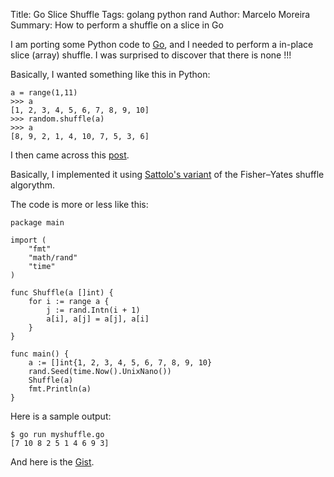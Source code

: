Title: Go Slice Shuffle
Tags: golang python rand
Author: Marcelo Moreira
Summary: How to perform a shuffle on a slice in Go

I am porting some Python code to [Go](http://golang.org/), and I needed to perform a in-place slice (array) shuffle. I was surprised to discover that there is none !!!

Basically, I wanted something like this in Python:

    a = range(1,11)
    >>> a
    [1, 2, 3, 4, 5, 6, 7, 8, 9, 10]
    >>> random.shuffle(a)
    >>> a
    [8, 9, 2, 1, 4, 10, 7, 5, 3, 6]

I then came across this [post](http://stackoverflow.com/questions/12264789/shuffle-array-in-go).

Basically, I implemented it using [Sattolo's variant](http://en.wikipedia.org/wiki/Fisher%E2%80%93Yates_shuffle#Sattolo.27s_algorithm) of the Fisher–Yates shuffle algorythm.

The code is more or less like this:

    package main
    
    import (
        "fmt"
        "math/rand"
        "time"
    )
    
    func Shuffle(a []int) {
        for i := range a {
            j := rand.Intn(i + 1)
            a[i], a[j] = a[j], a[i]
        }
    }
    
    func main() {
        a := []int{1, 2, 3, 4, 5, 6, 7, 8, 9, 10}
        rand.Seed(time.Now().UnixNano())
        Shuffle(a)
        fmt.Println(a)
    }

Here is a sample output:

    $ go run myshuffle.go
    [7 10 8 2 5 1 4 6 9 3]

And here is the [Gist](https://gist.github.com/marcelom/5732441).
